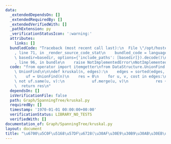 ```yaml
---
data:
  _extendedDependsOn: []
  _extendedRequiredBy: []
  _extendedVerifiedWith: []
  _pathExtension: py
  _verificationStatusIcon: ':warning:'
  attributes:
    links: []
  bundledCode: "Traceback (most recent call last):\n  File \"/opt/hostedtoolcache/Python/3.9.1/x64/lib/python3.9/site-packages/onlinejudge_verify/documentation/build.py\"\
    , line 71, in _render_source_code_stat\n    bundled_code = language.bundle(stat.path,\
    \ basedir=basedir, options={'include_paths': [basedir]}).decode()\n  File \"/opt/hostedtoolcache/Python/3.9.1/x64/lib/python3.9/site-packages/onlinejudge_verify/languages/python.py\"\
    , line 96, in bundle\n    raise NotImplementedError\nNotImplementedError\n"
  code: "from operator import itemgetter\nfrom DataStructure.UnionFind.UnionFind import\
    \ UnionFind\n\n\ndef kruskal(n, edges):\n    edges = sorted(edges, key=itemgetter(2))\n\
    \    uf = UnionFind(n)\n    res = 0\n    for u, v, cost in edges:\n        if\
    \ not uf.same(u, v):\n            uf.merge(u, v)\n            res += cost\n  \
    \  return res\n"
  dependsOn: []
  isVerificationFile: false
  path: Graph/SpanningTree/kruskal.py
  requiredBy: []
  timestamp: '1970-01-01 00:00:00+00:00'
  verificationStatus: LIBRARY_NO_TESTS
  verifiedWith: []
documentation_of: Graph/SpanningTree/kruskal.py
layout: document
title: "\u6700\u5C0F\u5168\u57DF\u6728(\u30AF\u30E9\u30B9\u30AB\u30EB\u6CD5)"
---
```

